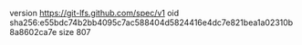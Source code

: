 version https://git-lfs.github.com/spec/v1
oid sha256:e55bdc74b2bb4095c7ac588404d5824416e4dc7e821bea1a02310b8a8602ca7e
size 807
